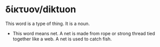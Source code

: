 # δίκτυον/diktuon
This word is a type of thing. It is a noun.
* This word means net. A net is made from rope or strong thread tied together like a web. A net is used to catch fish.
